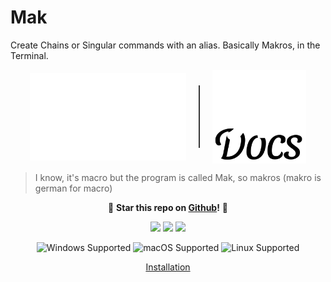 # Mak
Create Chains or Singular commands with an alias. Basically Makros, in the Terminal.
<div style="display: flex; justify-content: center; align-items: center; gap: 20px;">
  <img src="https://raw.githubusercontent.com/TRC-Loop/Mak/refs/heads/main/.github/static/Mak-w.svg" width="250" />
  
  <div style="width: 2px; height: 100px; background-color: #333;"></div>
  
  <img src="https://raw.githubusercontent.com/TRC-Loop/Mak/refs/heads/main/.github/static/MakDocs.svg" width="150" />
</div>

> I know, it's macro but the program is called Mak, so makros (makro is german for macro)

<p align="center">
🌟 <strong>Star this repo on <a href="https://github.com/TRC-Loop/Mak/stargazers">Github</a>!</strong> 🌟
</p>
<p align="center">
  <img src="https://img.shields.io/badge/Package%20Manager-UV-ff007c?style=for-the-badge&logo=uv&logoColor=white">
  <img src="https://img.shields.io/github/stars/TRC-Loop/Mak?style=for-the-badge&logo=github&labelColor=24292e&color=28a745">
  <img src="https://img.shields.io/github/languages/code-size/TRC-Loop/Mak?style=for-the-badge&logo=python&label=Size&labelColor=3776AB&color=fcc624&logoColor=ffd43b">
</p>
<p align="center">
  <!-- OS Support badges -->
  <img src="https://img.shields.io/badge/Windows-Supported-00adef?style=for-the-badge&logoColor=white" alt="Windows Supported">
  <img src="https://img.shields.io/badge/macOS-Supported-000000?style=for-the-badge&logo=apple&logoColor=white" alt="macOS Supported">
  <img src="https://img.shields.io/badge/Linux-Supported-FCC624?style=for-the-badge&logo=linux&logoColor=black" alt="Linux Supported">
</p>
<div align="center">
    <a href="installation" class="custom-button">
        Installation
    </a>
</div>
